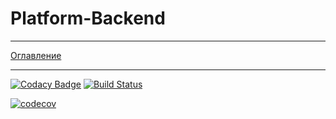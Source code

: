 # Platform-Backend
***
[Оглавление](documentation/main.md)
***
[![Codacy Badge](https://api.codacy.com/project/badge/Grade/63eb084dc6e5435085aaf83d1c21bbc3)](https://app.codacy.com/gh/Codecov-Test256/Platform-Backend?utm_source=github.com&utm_medium=referral&utm_content=Codecov-Test256/Platform-Backend&utm_campaign=Badge_Grade_Settings)
[![Build Status](https://travis-ci.com/studentsplatformru/Platform-Backend.svg?branch=1.0.0)](https://travis-ci.com/Archie-Vian/Platform-Backend)

[![codecov](https://codecov.io/gh/Archie-Vian/Platform-Backend/branch/1.0.0/graph/badge.svg)](https://codecov.io/gh/Archie-Vian/Platform-Backend)
